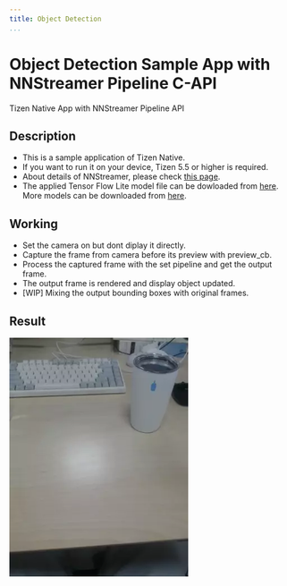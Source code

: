 ```yaml
---
title: Object Detection
...
```


# Object Detection Sample App with NNStreamer Pipeline C-API
Tizen Native App with NNStreamer Pipeline API

## Description
* This is a sample application of Tizen Native.
* If you want to run it on your device, Tizen 5.5 or higher is required.
* About details of NNStreamer, please check [this page](https://docs.tizen.org/application/native/guides/machine-learning/machine-learning-inference).
* The applied Tensor Flow Lite model file can be dowloaded from [here](https://github.com/nnsuite/testcases/tree/master/DeepLearningModels/tensorflow-lite/ssd_mobilenet_v2_coco). More models can be downloaded from [here](https://www.tensorflow.org/lite/guide/hosted_models#quantized_models).

## Working
* Set the camera on but dont diplay it directly.
* Capture the frame from camera before its preview with preview\_cb.
* Process the captured frame with the set pipeline and get the output frame.
* The output frame is rendered and display object updated.
* [WIP] Mixing the output bounding boxes with original frames.

## Result
![Alt demo](./tizen-objectdetection-demo.webp)

